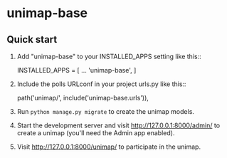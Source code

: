 # unimap-base

## Quick start

1. Add "unimap-base" to your INSTALLED_APPS setting like this::

    INSTALLED_APPS = [
        ...
        'unimap-base',
    ]

2. Include the polls URLconf in your project urls.py like this::

    path('unimap/', include('unimap-base.urls')),

3. Run `python manage.py migrate` to create the unimap models.

4. Start the development server and visit http://127.0.0.1:8000/admin/
   to create a unimap (you'll need the Admin app enabled).

5. Visit http://127.0.0.1:8000/unimap/ to participate in the unimap.
